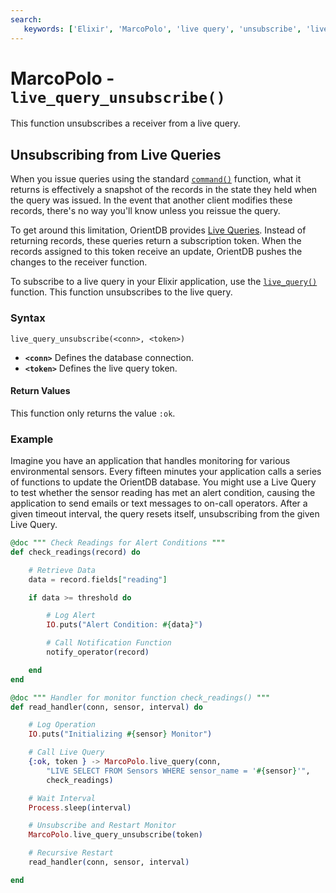 ```yaml
---
search:
   keywords: ['Elixir', 'MarcoPolo', 'live query', 'unsubscribe', 'live_query_unsubscribe']
---
```


# MarcoPolo - `live_query_unsubscribe()`

This function unsubscribes a receiver from a live query.

## Unsubscribing from Live Queries

When you issue queries using the standard [`command()`](MarcoPolo-command.md) function, what it returns is effectively a snapshot of the records in the state they held when the query was issued.  In the event that another client modifies these records, there's no way you'll know unless you reissue the query.

To get around this limitation, OrientDB provides [Live Queries](Live-Query.md).  Instead of returning records, these queries return a subscription token.  When the records assigned to this token receive an update, OrientDB pushes the changes to the receiver function.

To subscribe to a live query in your Elixir application, use the [`live_query()`](MarcoPolo-live-query.md) function.  This function unsubscribes to the live query.

### Syntax

```
live_query_unsubscribe(<conn>, <token>)
```
- **`<conn>`** Defines the database connection.
- **`<token>`** Defines the live query token.

#### Return Values

This function only returns the value `:ok`.

### Example

Imagine you have an application that handles monitoring for various environmental sensors.  Every fifteen minutes your application calls a series of functions to update the OrientDB database.  You might use a Live Query to test whether the sensor reading has met an alert condition, causing the application to send emails or text messages to on-call operators.  After a given timeout interval, the query resets itself, unsubscribing from the given Live Query.

```elixir
@doc """ Check Readings for Alert Conditions """
def check_readings(record) do

	# Retrieve Data
	data = record.fields["reading"]

	if data >= threshold do

		# Log Alert
		IO.puts("Alert Condition: #{data}")

		# Call Notification Function
		notify_operator(record)

	end
end

@doc """ Handler for monitor function check_readings() """
def read_handler(conn, sensor, interval) do

	# Log Operation
	IO.puts("Initializing #{sensor} Monitor")

	# Call Live Query
	{:ok, token } -> MarcoPolo.live_query(conn,
		"LIVE SELECT FROM Sensors WHERE sensor_name = '#{sensor}'",
		check_readings)

	# Wait Interval
	Process.sleep(interval)

	# Unsubscribe and Restart Monitor
	MarcoPolo.live_query_unsubscribe(token)

	# Recursive Restart 
	read_handler(conn, sensor, interval)

end
```


